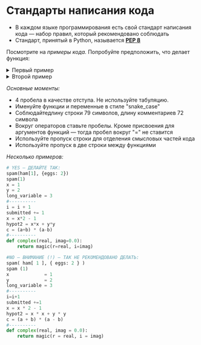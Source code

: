 # Стандарты написания кода

* В каждом языке программирования есть свой стандарт написания кода — набор правил, который рекомендовано соблюдать
* Стандарт, принятый в Python, называется [**PEP 8** ](https://pep8.org/)

Посмотрите на _примеры кода._ Попробуйте предположить, что делает функция:

<details>

<summary>Первый  пример</summary>

```python
def s(i,d,s):
 t=0
 for j in i:
  t+=j
 if d:
  t-=(t*s)
 return t
```

</details>

<details>

<summary>Второй пример</summary>

```python
def calculate_total_cost(items, discount, size_of_discount):
    total = 0
    for item_cost in items:
        total += item_cost
    if discount:
        total -= (total * size_of_discount)
    return total
```

</details>

_Основные моменты:_

* 4 пробела в качестве отступа. Не используйте табуляцию.
* Именуйте функции и переменные в стиле "snake\_case"
* Соблюдайтедлину строки 79 символов, длину комментариев 72 символа
* Вокруг операторов ставьте пробелы. Кроме присвоения для аргументов функций — тогда пробел вокруг "=" не ставится
* Используйте пропуск строки для отделения смысловых частей кода
* Используйте пропуск в две строки между функциями

_Несколько примеров:_&#x20;

```python
# YES — ДЕЛАЙТЕ ТАК:
spam(ham[1], {eggs: 2})
spam(1)
x = 1
y = 2
long_variable = 3
#----------
i = i + 1
submitted += 1
x = x*2 - 1
hypot2 = x*x + y*y
c = (a+b) * (a-b)
#----------
def complex(real, imag=0.0):
    return magic(r=real, i=imag)

#NO — ВНИМАНИЕ (!) — ТАК НЕ РЕКОМЕНДОВАНО ДЕЛАТЬ:
spam( ham[ 1 ], { eggs: 2 } )
spam (1)
x             = 1
y             = 2
long_variable = 3
#----------
i=i+1
submitted +=1
x = x * 2 - 1
hypot2 = x * x + y * y
c = (a + b) * (a - b)
#----------
def complex(real, imag = 0.0):
    return magic(r = real, i = imag)
```
